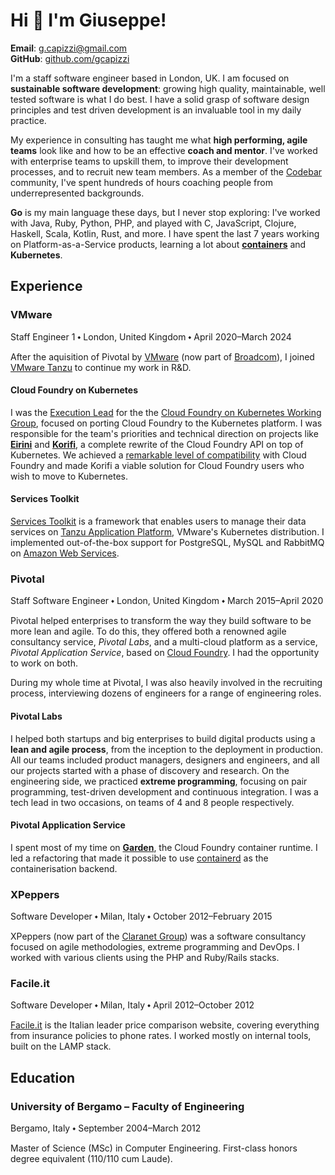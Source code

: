 <head>
  <title>Giuseppe Capizzi</title>
  <meta charset="utf-8">
  <meta name="viewport" content="width=device-width, initial-scale=1">
  <link rel="stylesheet" href="css/normalize.css">
  <link rel="stylesheet" href="css/main.css">
</head>

# Hi 👋 I'm Giuseppe!

**Email**: [g.capizzi@gmail.com](mailto:g.capizzi@gmail.com)\
**GitHub**: [github.com/gcapizzi](https://github.com/gcapizzi)

I'm a staff software engineer based in London, UK.
I am focused on **sustainable software development**: growing high quality, maintainable, well tested software is what I do best.
I have a solid grasp of software design principles and test driven development is an invaluable tool in my daily practice.

My experience in consulting has taught me what **high performing, agile teams** look like and how to be an effective **coach and mentor**.
I've worked with enterprise teams to upskill them, to improve their development processes, and to recruit new team members.
As a member of the [Codebar](https://codebar.io) community, I've spent hundreds of hours coaching people from underrepresented backgrounds.

**Go** is my main language these days, but I never stop exploring: I've worked with Java, Ruby, Python, PHP, and played with C, JavaScript, Clojure, Haskell, Scala, Kotlin, Rust, and more.
I have spent the last 7 years working on Platform-as-a-Service products, learning a lot about [**containers**](https://github.com/gcapizzi/containers-study-path) and **Kubernetes**.

## Experience

### VMware
<span class="subtitle">Staff Engineer 1 ⬩ London, United Kingdom ⬩ April 2020–March 2024</span>

After the aquisition of Pivotal by [VMware](https://www.vmware.com) (now part of [Broadcom](https://www.broadcom.com/)), I joined [VMware Tanzu](https://tanzu.vmware.com) to continue my work in R&D.

#### Cloud Foundry on Kubernetes

I was the [Execution Lead](https://github.com/cloudfoundry/community/blob/main/toc/ROLES.md) for the the [Cloud Foundry on Kubernetes Working Group](https://github.com/cloudfoundry/community/blob/main/toc/working-groups/cf-on-k8s.md), focused on porting Cloud Foundry to the Kubernetes platform.
I was responsible for the team's priorities and technical direction on projects like [**Eirini**](https://github.com/cloudfoundry/eirini) and [**Korifi**](https://github.com/cloudfoundry/korifi), a complete rewrite of the Cloud Foundry API on top of Kubernetes.
We achieved a [remarkable level of compatibility](https://github.com/cloudfoundry/korifi/blob/v0.10.0/docs/api.md) with Cloud Foundry and made Korifi a viable solution for Cloud Foundry users who wish to move to Kubernetes.

#### Services Toolkit

[Services Toolkit](https://docs.vmware.com/en/Services-Toolkit-for-VMware-Tanzu-Application-Platform/0.9/svc-tlk/overview.html) is a framework that enables users to manage their data services on [Tanzu Application Platform](https://tanzu.vmware.com/application-platform), VMware's Kubernetes distribution.
I implemented out-of-the-box support for PostgreSQL, MySQL and RabbitMQ on [Amazon Web Services](https://aws.amazon.com).

### Pivotal
<span class="subtitle">Staff Software Engineer ⬩ London, United Kingdom ⬩ March 2015–April 2020</span>

Pivotal helped enterprises to transform the way they build software to be more lean and agile.
To do this, they offered both a renowned agile consultancy service, _Pivotal Labs_, and a multi-cloud platform as a service, _Pivotal Application Service_, based on [Cloud Foundry](https://www.cloudfoundry.org).
I had the opportunity to work on both.

During my whole time at Pivotal, I was also heavily involved in the recruiting process, interviewing dozens of engineers for a range of engineering roles.

#### Pivotal Labs

I helped both startups and big enterprises to build digital products using a **lean and agile process**, from the inception to the deployment in production.
All our teams included product managers, designers and engineers, and all our projects started with a phase of discovery and research.
On the engineering side, we practiced **extreme programming**, focusing on pair programming, test-driven development and continuous integration.
I was a tech lead in two occasions, on teams of 4 and 8 people respectively.

#### Pivotal Application Service

I spent most of my time on [**Garden**](https://github.com/cloudfoundry/garden-runc-release), the Cloud Foundry container runtime.
I led a refactoring that made it possible to use [containerd](https://containerd.io) as the containerisation backend.

### XPeppers
<span class="subtitle">Software Developer ⬩ Milan, Italy ⬩ October 2012–February 2015</span>

XPeppers (now part of the [Claranet Group](https://www.claranet.com)) was a software consultancy focused on agile methodologies, extreme programming and DevOps.
I worked with various clients using the PHP and Ruby/Rails stacks.

### Facile.it
<span class="subtitle">Software Developer ⬩ Milan, Italy ⬩ April 2012–October 2012</span>

[Facile.it](https://facile.it) is the Italian leader price comparison website, covering everything from insurance policies to phone rates.
I worked mostly on internal tools, built on the LAMP stack.

## Education

### University of Bergamo – Faculty of Engineering
<span class="subtitle">Bergamo, Italy ⬩ September 2004–March 2012</span>

Master of Science (MSc) in Computer Engineering.
First-class honors degree equivalent (110/110 cum Laude).
